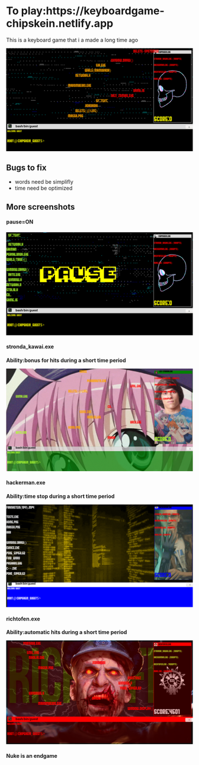 <html>
 <body>
 <h1>To play:https://keyboardgame-chipskein.netlify.app</h1>
 <p>This is a keyboard game that i a made a long time ago</p>
 <img src="https://github.com/Chipskein/IWNB_bis/blob/master/screenshot1.png"></img>
 
 <h2>Bugs to fix</h2>
 <ul>
  <li>words need be simplifly</li>
  <li>time need be optimized</li>
 </ul>
 <h2>More screenshots</h2>
 <h4>pause=ON<h4>
 <img src="https://github.com/Chipskein/IWNB_bis/blob/master/screenshot2.png"></img>
 <h4>stronda_kawai.exe<h4>
  <p>Ability:bonus for hits during a short time period</p>
 <img src="https://github.com/Chipskein/IWNB_bis/blob/master/screenshot3-2.png"></img>
 <h4>hackerman.exe<h4>
  <p>Ability:time stop during a short time period</p>
 <img src="https://github.com/Chipskein/IWNB_bis/blob/master/screenshot4.png"></img>
 <h4>richtofen.exe<h4>
  <p>Ability:automatic hits during a short time period</p>
 <img src="https://github.com/Chipskein/IWNB_bis/blob/master/screenshot5.png"></img>
  <h4>Nuke is an endgame</h4>
</body>
</html>
